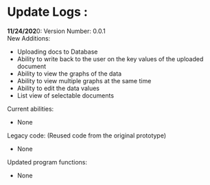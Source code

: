 # **Update Logs :**   

**11/24/202**0:   Version Number: 0.0.1   
New Additions: 

* Uploading docs to Database  
* Ability to write back to the user on the key values of the uploaded document  
* Ability to view the graphs of the data  
* Ability to view multiple graphs at the same time  
* Ability to edit the data values  
* List view of selectable documents

Current abilities:

* None

Legacy code: (Reused code from the original prototype)

* None

Updated program functions:

* None